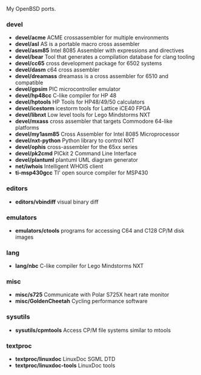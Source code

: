 My OpenBSD ports.

### devel

* **devel/acme** ACME crossassembler for multiple environments
* **devel/asl** AS is a portable macro cross assembler
* **devel/asm85** Intel 8085 Assembler with expressions and directives
* **devel/bear** Tool that generates a compilation database for clang tooling
* **devel/cc65** cross development package for 6502 systems
* **devel/dasm** c64 cross assembler
* **devel/dreamass** dreamass is a cross assembler for 6510 and compatible
* **devel/gpsim** PIC microcontroller emulator
* **devel/hp48cc** C-like compiler for HP 48
* **devel/hptools** HP Tools for HP48/49/50 calculators
* **devel/icestorm** icestorm tools for Lattice iCE40 FPGA
* **devel/libnxt** Low level tools for Lego Mindstorms NXT
* **devel/mxass** cross assembler that targets Commodore 64-like platforms
* **devel/my1asm85** Cross Assembler for Intel 8085 Microprocessor
* **devel/nxt-python** Python library to control NXT
* **devel/ophis** cross-assembler for the 65xx series
* **devel/pk2cmd** PICkit 2 Command Line Interface
* **devel/plantuml** plantuml UML diagram generator
* **net/iwhois** Intelligent WHOIS client
* **ti-msp430gcc** TI' open source compiler for MSP430

### editors

* **editors/vbindiff** visual binary diff

### emulators

* **emulators/ctools** programs for accessing C64 and C128 CP/M disk images

### lang

* **lang/nbc** C-like compiler for Lego Mindstorms NXT

### misc

* **misc/s725** Communicate with Polar S725X heart rate monitor
* **misc/GoldenCheetah** Cycling performance software

### sysutils

* **sysutils/cpmtools** Access CP/M file systems similar to mtools

### textproc

* **textproc/linuxdoc** LinuxDoc SGML DTD
* **textproc/linuxdoc-tools** LinuxDoc tools


